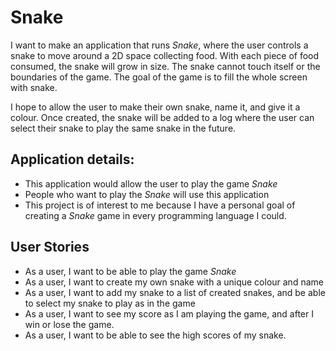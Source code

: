# **Snake**

I want to make an application that runs *Snake*, where the user controls a snake to move around a 2D space collecting food. With each piece of food consumed, the snake will grow in size. The snake cannot touch itself or the boundaries of the game. The goal of the game is to fill the whole screen with snake.

I hope to allow the user to make their own snake, name it, and give it a colour. Once created, the snake will be added to a log where the user can select their snake to play the same snake in the future.

## Application details:

- This application would allow the user to play the game *Snake*
- People who want to play the *Snake* will use this application
- This project is of interest to me because I have a personal goal of creating a *Snake* game in every programming language I could.

## User Stories

- As a user, I want to be able to play the game *Snake*
- As a user, I want to create my own snake with a unique colour and name
- As a user, I want to add my snake to a list of created snakes, and be able to select my snake to play as in the game
- As a user, I want to see my score as I am playing the game, and after I win or lose the game.
- As a user, I want to be able to see the high scores of my snake.

 